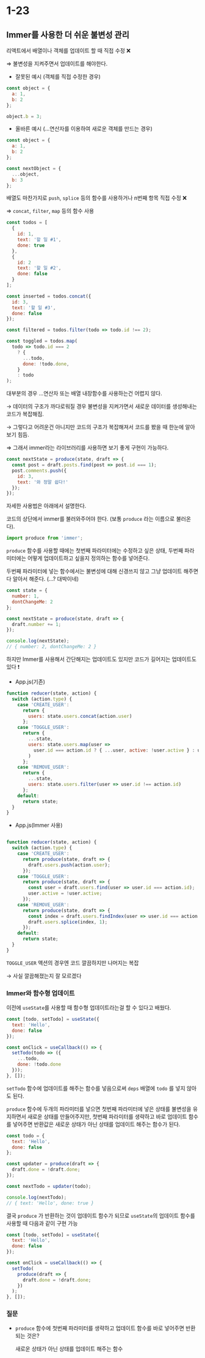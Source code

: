 # 1-23

## Immer를 사용한 더 쉬운 불변성 관리

리액트에서 배열이나 객체를 업데이트 할 때 직접 수정 ❌

⇒ 불변성을 지켜주면서 업데이트를 해야한다.

- 잘못된 예시 (객체를 직접 수정한 경우)

```jsx
const object = {
  a: 1,
  b: 2
};

object.b = 3;
```

- 올바른 예시 (...연산자를 이용하여 새로운 객체를 만드는 경우)

```jsx
const object = {
  a: 1,
  b: 2
};

const nextObject = {
  ...object,
  b: 3
};
```

배열도 마찬가지로 `push`, `splice` 등의 함수를 사용하거나 n번째 항목 직접 수정 ❌

⇒ `concat`, `filter`, `map` 등의 함수 사용

```jsx
const todos = [
  {
    id: 1,
    text: '할 일 #1',
    done: true
  },
  {
    id: 2
    text: '할 일 #2',
    done: false
  }
];

const inserted = todos.concat({
  id: 3,
  text: '할 일 #3',
  done: false
});

const filtered = todos.filter(todo => todo.id !== 2);

const toggled = todos.map(
  todo => todo.id === 2
    ? {
      ...todo,
      done: !todo.done,
    }
    : todo
);
```

대부분의 경우 ...연산자 또는 배열 내장함수를 사용하는건 어렵지 않다.

→ 데이터의 구조가 까다로워질 경우 불변성을 지켜가면서 새로운 데이터를 생성해내는 코드가 복잡해짐.

→ 그렇다고 어려운건 아니지만 코드의 구조가 복잡해져서 코드를 봤을 때 한눈에 알아보기 힘듬.

⇒ 그래서 immer라는 라이브러리를 사용하면 보기 좋게 구현이 가능하다.

```jsx
const nextState = produce(state, draft => {
  const post = draft.posts.find(post => post.id === 1);
  post.comments.push({
    id: 3,
    text: '와 정말 쉽다!'
  });
});
```

자세한 사용법은 아래에서 설명한다.

코드의 상단에서 immer를 불러와주어야 한다. (보통 `produce` 라는 이름으로 불러온다).

```jsx
import produce from 'immer';
```

`produce` 함수를 사용할 때에는 첫번째 파라미터에는 수정하고 싶은 상태, 두번째 파라미터에는 어떻게 업데이트하고 싶을지 정의하는 함수를 넣어준다.

두번째 파라미터에 넣는 함수에서는 불변성에 대해 신경쓰지 않고 그냥 업데이트 해주면 다 알아서 해준다.      (...? 대박이네)

```jsx
const state = {
  number: 1,
  dontChangeMe: 2
};

const nextState = produce(state, draft => {
  draft.number += 1;
});

console.log(nextState);
// { number: 2, dontChangeMe: 2 }
```

하지만 Immer를 사용해서 간단해지는 업데이트도 있지만 코드가 길어지는 업데이트도 있다 ❗

- App.js(기존)

```jsx
function reducer(state, action) {
  switch (action.type) {
    case 'CREATE_USER':
      return {
        users: state.users.concat(action.user)
      };
    case 'TOGGLE_USER':
      return {
        ...state,
        users: state.users.map(user =>
          user.id === action.id ? { ...user, active: !user.active } : user
        )
      };
    case 'REMOVE_USER':
      return {
        ...state,
        users: state.users.filter(user => user.id !== action.id)
      };
    default:
      return state;
  }
}
```

- App.js(Immer 사용)

```jsx

function reducer(state, action) {
  switch (action.type) {
    case 'CREATE_USER':
      return produce(state, draft => {
        draft.users.push(action.user);
      });
    case 'TOGGLE_USER':
      return produce(state, draft => {
        const user = draft.users.find(user => user.id === action.id);
        user.active = !user.active;
      });
    case 'REMOVE_USER':
      return produce(state, draft => {
        const index = draft.users.findIndex(user => user.id === action.id);
        draft.users.splice(index, 1);
      });
    default:
      return state;
  }
}

```

`TOGGLE_USER` 액션의 경우엔 코드 깔끔하지만 나머지는 복잡

→ 사실 깔끔해졌는지 잘 모르겠다

### Immer와 함수형 업데이트

이전에 `useState`를 사용할 때 함수형 업데이트라는걸 할 수 있다고 배웠다.

```jsx
const [todo, setTodo] = useState({
  text: 'Hello',
  done: false
});

const onClick = useCallback(() => {
  setTodo(todo => ({
    ...todo,
    done: !todo.done
  }));
}, []);
```

`setTodo` 함수에 업데이트를 해주는 함수를 넣음으로써 `deps` 배열에 `todo` 를 넣지 않아도 된다.

`produce` 함수에 두개의 파라미터를 넣으면 첫번째 파라미터에 넣은 상태를 불변성을 유지하면서 새로운 상태를 만들어주지만, 첫번째 파라미터를 생략하고 바로 업데이트 함수를 넣어주면 반환값은 새로운 상태가 아닌 상태를 업데이트 해주는 함수가 된다.

```jsx
const todo = {
  text: 'Hello',
  done: false
};

const updater = produce(draft => {
  draft.done = !draft.done;
});

const nextTodo = updater(todo);

console.log(nextTodo);
// { text: 'Hello', done: true }
```

결국 `produce` 가 반환하는 것이 업데이트 함수가 되므로 `useState`의 업데이트 함수를 사용할 때 다음과 같이 구현 가능

```jsx
const [todo, setTodo] = useState({
  text: 'Hello',
  done: false
});

const onClick = useCallback(() => {
  setTodo(
    produce(draft => {
      draft.done = !draft.done;
    })
  );
}, []);
```

### 질문

- `produce` 함수에 첫번째 파라미터를 생략하고 업데이트 함수를 바로 넣어주면 반환되는 것은?

    새로운 상태가 아닌 상태를 업데이트 해주는 함수